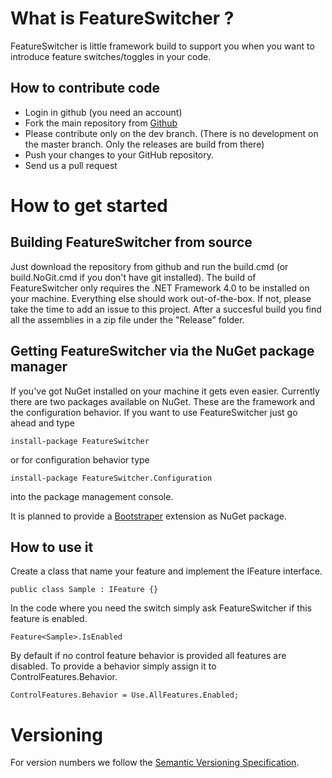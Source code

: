 # What is FeatureSwitcher ?

FeatureSwitcher is little framework build to support you when you want to introduce feature switches/toggles in your code.

## How to contribute code

* Login in github (you need an account)
* Fork the main repository from [Github](https://github.com/mexx/FeatureSwitcher)
* Please contribute only on the dev branch. (There is no development on the master branch. Only the releases are build from there)
* Push your changes to your GitHub repository.
* Send us a pull request

# How to get started

## Building FeatureSwitcher from source

Just download the repository from github and run the build.cmd (or build.NoGit.cmd if you don't have git installed). The build of FeatureSwitcher only requires the .NET Framework 4.0 to be installed on your machine. Everything else should work out-of-the-box. If not, please take the time to add an issue to this project. After a succesful build you find all the assemblies in a zip file under the "Release" folder.

## Getting FeatureSwitcher via the NuGet package manager

If you've got NuGet installed on your machine it gets even easier. Currently there are two packages available on NuGet. These are the framework and the configuration behavior. If you want to use FeatureSwitcher just go ahead and type

    install-package FeatureSwitcher

or for configuration behavior type

    install-package FeatureSwitcher.Configuration
	
into the package management console.

It is planned to provide a [Bootstraper](http://bootstrapper.codeplex.com/) extension as NuGet package.

## How to use it

Create a class that name your feature and implement the IFeature interface.

	public class Sample : IFeature {}
	
In the code where you need the switch simply ask FeatureSwitcher if this feature is enabled.

	Feature<Sample>.IsEnabled
	
By default if no control feature behavior is provided all features are disabled. To provide a behavior simply assign it to ControlFeatures.Behavior.

	ControlFeatures.Behavior = Use.AllFeatures.Enabled;
	
# Versioning

For version numbers we follow the [Semantic Versioning Specification](http://semver.org/).
